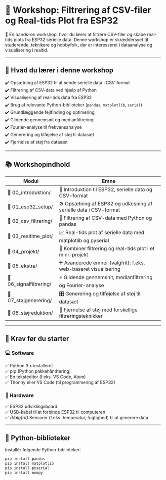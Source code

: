 # 🐳 Workshop: Filtrering af CSV-filer og Real-tids Plot fra ESP32

📡 En hands-on workshop, hvor du lærer at filtrere CSV-filer og skabe real-tids plots fra ESP32 serielle data. Denne workshop er skræddersyet til studerende, teknikere og hobbyfolk, der er interesseret i dataanalyse og visualisering i realtid.

---

## 🚀 Hvad du lærer i denne workshop

✔️ Opsætning af ESP32 til at sende serielle data i CSV-format  
✔️ Filtrering af CSV-data ved hjælp af Python  
✔️ Visualisering af real-tids data fra ESP32  
✔️ Brug af relevante Python-biblioteker (`pandas`, `matplotlib`, `serial`)  
✔️ Grundlæggende fejlfinding og optimering  
✔️ Glidende gennemsnit og medianfiltrering  
✔️ Fourier-analyse til frekvensanalyse  
✔️ Generering og tilføjelse af støj til datasæt  
✔️ Fjernelse af støj fra datasæt  

---

## 📚 Workshopindhold

| Modul                  | Emne                                                                 |
|------------------------|----------------------------------------------------------------------|
| 📁 00_introduktion/     | 🧰 Introduktion til ESP32, serielle data og CSV-format               |
| 📁 01_esp32_setup/      | ⚙️ Opsætning af ESP32 og udlæsning af serielle data i CSV-format     |
| 📁 02_csv_filtrering/   | 🐍 Filtrering af CSV-data med Python og pandas                       |
| 📁 03_realtime_plot/    | 📈 Real-tids plot af serielle data med matplotlib og pyserial        |
| 📁 04_projekt/          | 🧪 Kombiner filtrering og real-tids plot i et mini-projekt           |
| 📁 05_ekstra/           | ➕ Avancerede emner (valgfrit): f.eks. web-baseret visualisering     |
| 📁 06_signalfiltrering/ | ⚡️ Glidende gennemsnit, medianfiltrering og Fourier-analyse         |
| 📁 07_støjgenerering/   | 🎛️ Generering og tilføjelse af støj til datasæt                     |
| 📁 08_støjreduktion/    | 🧹 Fjernelse af støj med forskellige filtreringsteknikker            |

---

## 🔧 Krav før du starter

### 💻 Software

✅ Python 3.x installeret  
✅ pip (Python pakkehåndtering)  
✅ En teksteditor (f.eks. VS Code, Atom)  
✅ Thonny eller VS Code (til programmering af ESP32)

### 🔌 Hardware

✅ ESP32 udviklingsboard  
✅ USB-kabel til at forbinde ESP32 til computeren  
✅ *(Valgfrit)* Sensorer (f.eks. temperatur, fugtighed) til at generere data

---

## 🐍 Python-biblioteker

Installér følgende Python-biblioteker:

```bash
pip install pandas
pip install matplotlib
pip install pyserial
pip install numpy
